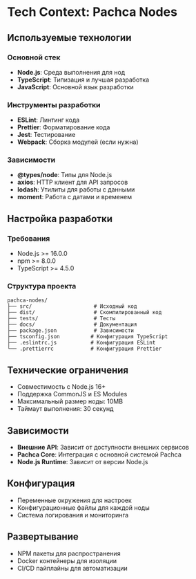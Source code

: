# Tech Context: Pachca Nodes

## Используемые технологии

### Основной стек
- **Node.js**: Среда выполнения для нод
- **TypeScript**: Типизация и лучшая разработка
- **JavaScript**: Основной язык разработки

### Инструменты разработки
- **ESLint**: Линтинг кода
- **Prettier**: Форматирование кода
- **Jest**: Тестирование
- **Webpack**: Сборка модулей (если нужна)

### Зависимости
- **@types/node**: Типы для Node.js
- **axios**: HTTP клиент для API запросов
- **lodash**: Утилиты для работы с данными
- **moment**: Работа с датами и временем

## Настройка разработки

### Требования
- Node.js >= 16.0.0
- npm >= 8.0.0
- TypeScript >= 4.5.0

### Структура проекта
```
pachca-nodes/
├── src/                    # Исходный код
├── dist/                   # Скомпилированный код
├── tests/                  # Тесты
├── docs/                   # Документация
├── package.json            # Зависимости
├── tsconfig.json          # Конфигурация TypeScript
├── .eslintrc.js           # Конфигурация ESLint
└── .prettierrc            # Конфигурация Prettier
```

## Технические ограничения
- Совместимость с Node.js 16+
- Поддержка CommonJS и ES Modules
- Максимальный размер ноды: 10MB
- Таймаут выполнения: 30 секунд

## Зависимости
- **Внешние API**: Зависит от доступности внешних сервисов
- **Pachca Core**: Интеграция с основной системой Pachca
- **Node.js Runtime**: Зависит от версии Node.js

## Конфигурация
- Переменные окружения для настроек
- Конфигурационные файлы для каждой ноды
- Система логирования и мониторинга

## Развертывание
- NPM пакеты для распространения
- Docker контейнеры для изоляции
- CI/CD пайплайны для автоматизации
